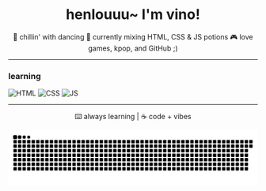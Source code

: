 <h1 align="center">henlouuu~ I'm vino!</h1>

<p align="center">
  🧊 chillin' with dancing
  🧪 currently mixing HTML, CSS & JS potions  
  🎮 love games, kpop, and GitHub ;)  
</p>

---

### learning 
![HTML](https://img.shields.io/badge/html-E44D26?style=for-the-badge&logo=html5&logoColor=fff)
![CSS](https://img.shields.io/badge/css-1572B6?style=for-the-badge&logo=css3&logoColor=fff)
![JS](https://img.shields.io/badge/javascript-F7DF1E?style=for-the-badge&logo=javascript&logoColor=000)

---

<p align="center">
  ⌨️ always learning | ☕ code + vibes 
</p>

![snake gif](https://github.com/mabelvinn/mabelvinn/blob/output/github-snake-dark.svg)
<!---
mabelvinn/mabelvinn is a ✨ special ✨ repository because its `README.md` (this file) appears on your GitHub profile.
You can click the Preview link to take a look at your changes.
--->
